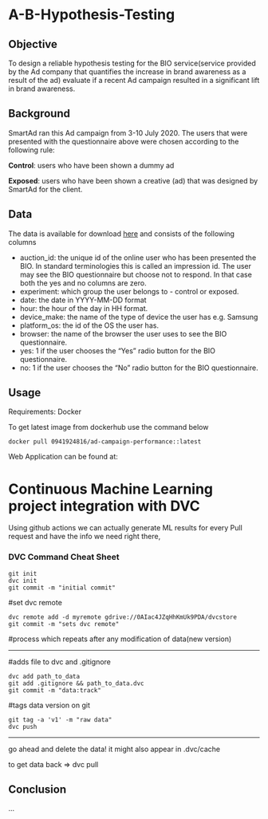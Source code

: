 #  A-B-Hypothesis-Testing

## **Objective**

To design a reliable hypothesis testing for the BIO service(service provided by the Ad company that quantifies the increase in brand awareness as a result of the ad) evaluate if a recent Ad campaign resulted in a significant lift in brand awareness.

## Background

SmartAd ran this Ad campaign from 3-10 July 2020. The users that were presented with the questionnaire above were chosen according to the following rule:

**Control**: users who have been shown a dummy ad

**Exposed**: users who have been shown a creative (ad) that was designed by SmartAd for the client.

## Data

The data is available for download [here](https://drive.google.com/drive/folders/1bjvm5L13L1VMWN_hSYa-UDTXRE8QW4Rh/view?usp=sharing) and consists of the following columns

* auction_id: the unique id of the online user who has been presented the BIO. In standard terminologies this is called an impression id. The user may see the BIO questionnaire but choose not to respond. In that case both the yes and no columns are zero.
* experiment: which group the user belongs to - control or exposed.
* date: the date in YYYY-MM-DD format
* hour: the hour of the day in HH format.
* device_make: the name of the type of device the user has e.g. Samsung
* platform_os: the id of the OS the user has.
* browser: the name of the browser the user uses to see the BIO questionnaire.
* yes: 1 if the user chooses the “Yes” radio button for the BIO questionnaire.
* no: 1 if the user chooses the “No” radio button for the BIO questionnaire.

## Usage

Requirements: Docker

To get latest image from dockerhub use the command below

`docker pull 0941924816/ad-campaign-performance::latest`

Web Application can be found at:

# Continuous Machine Learning project integration with DVC


Using github actions we can actually generate ML results for every Pull request and have the info we need right there,

### DVC Command Cheat Sheet


```
git init
dvc init
git commit -m "initial commit"
```

#set dvc remote

```
dvc remote add -d myremote gdrive://0AIac4JZqHhKmUk9PDA/dvcstore
git commit -m "sets dvc remote"
```

#process which repeats after any modification of data(new version)

---

#adds file to dvc and .gitignore

```
dvc add path_to_data
git add .gitignore && path_to_data.dvc
git commit -m "data:track"
```

#tags data version on git

```
git tag -a 'v1' -m "raw data"
dvc push
```

---

go ahead and delete the data!
it might also appear in .dvc/cache

to get data back => dvc pull


## Conclusion

...
